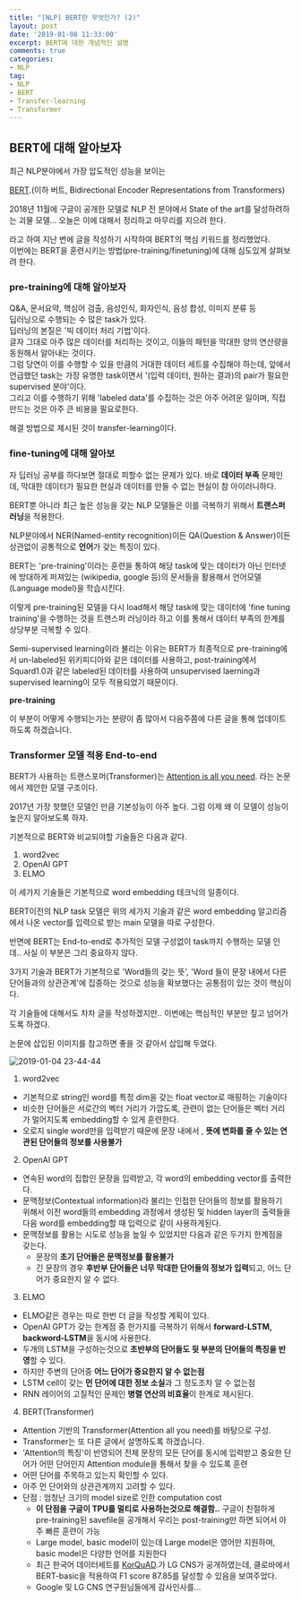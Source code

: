 ```yaml
---
title: "[NLP] BERT란 무엇인가? (2)"
layout: post
date: '2019-01-08 11:33:00'
excerpt: BERT에 대한 개념적인 설명
comments: true
categories:
- NLP
tag:
- NLP
- BERT
- Transfer-learning
- Transformer
---
```


## BERT에 대해 알아보자

최근 NLP분야에서 가장 압도적인 성능을 보이는  

[BERT](https://arxiv.org/pdf/1810.04805.pdf).(이하 버트, Bidirectional Encoder Representations from Transformers)  

2018년 11월에 구글이 공개한 모델로 NLP 전 분야에서 State of the art를 달성하려하는 괴물 모델... 오늘은 이에 대해서 정리하고 마무리를 지으려 한다.  

라고 하여 지난 번에 글을 작성하기 시작하여 BERT의 핵심 키워드를 정리했었다.  
이번에는 BERT을 훈련시키는 방법(pre-training/finetuning)에 대해 심도있게 살펴보려 한다.  

### pre-training에 대해 알아보자

Q&A, 문서요약, 핵심어 검출, 음성인식, 화자인식, 음성 합성, 이미지 분류 등  
딥러닝으로 수행되는 수 많은 task가 있다.  
딥러닝의 본질은 '빅 데이터 처리 기법'이다.  
글자 그대로 아주 많은 데이터를 처리하는 것이고, 이들의 패턴을 막대한 양의 연산량을 동원해서 알아내는 것이다.  
그럼 당연이 이를 수행할 수 있을 만큼의 거대한 데이터 세트를 수집해야 하는데, 앞에서 언급했던 task는 가장 유명한 task이면서 '(입력 데이터, 원하는 결과)의 pair가 필요한 supervised 분야'이다.  
그리고 이를 수행하기 위해 'labeled data'를 수집하는 것은 아주 어려운 일이며, 직접 만드는 것은 아주 큰 비용을 필요로한다.  

해결 방법으로 제시된 것이 transfer-learning이다.  



### fine-tuning에 대해 알아보
자
딥러닝 공부를 하다보면 절대로 피할수 없는 문제가 있다.
바로 **데이터 부족** 문제인데, 막대한 데이터가 필요한 현실과 데이터를 만들 수 없는 현실이 참 아이러니하다.

BERT뿐 아니라 최근 높은 성능을 갖는 NLP 모델들은 이를 극복하기 위해서 **트랜스퍼 러닝**을 적용한다.

NLP분야에서 NER(Named-entity recognition)이든 QA(Question & Answer)이든 상관없이 공통적으로 **언어**가 갖는 특징이 있다. 

BERT는 'pre-training'이라는 훈련을 통하여 해당 task에 맞는 데이터가 아닌 인터넷에 방대하게 퍼져있는 (wikipedia, google 등)의 문서들을 활용해서 언어모델(Language model)을 학습시킨다.

이렇게 pre-training된 모델을 다시 load해서 해당 task에 맞는 데이터에 'fine tuning training'을 수행하는 것을 트랜스퍼 러닝이라 하고 이를 통해서 데이터 부족의 한계를 상당부분 극복할 수 있다.

Semi-supervised learning이라 불리는 이유는 BERT가 최종적으로 pre-training에서 un-labeled된 위키피디아와 같은 데이터를 사용하고, post-training에서 Squard1.0과 같은 labeled된 데이터를 사용하여 unsupervised laerning과 supervised learning이 모두 적용되었기 때문이다.

**pre-training**

이 부분이 어떻게 수행되는가는 분량이 좀 많아서 다음주쯤에 다른 글을 통해 업데이트 하도록 하겠습니다.

### Transformer 모델 적용 End-to-end

BERT가 사용하는 트랜스포머(Transformer)는 [Attention is all you need](https://papers.nips.cc/paper/7181-attention-is-all-you-need.pdf). 라는 논문에서 제안한 모델 구조이다.

2017년 가장 핫했던 모델인 만큼 기본성능이 아주 높다.
그럼 이제 왜 이 모델이 성능이 높은지 알아보도록 하자.

기본적으로 BERT와 비교되야할 기술들은 다음과 같다. 

1. word2vec
2. OpenAI GPT
3. ELMO

이 세가지 기술들은 기본적으로 word embedding 테크닉의 일종이다. 

BERT이전의 NLP task 모델은 위의 세가지 기술과 같은 word embedding 알고리즘에서 나온 vector를 입력으로 받는 main 모델을 따로 구성한다. 

반면에 BERT는 End-to-end로 추가적인 모델 구성없이 task까지 수행하는 모델 인데.. 사실 이 부분은 그리 중요하지 않다. 

3가지 기술과 BERT가 기본적으로 'Word들의 갖는 뜻', 'Word 들이 문장 내에서 다른 단어들과의 상관관계'에 집중하는 것으로 성능을 확보했다는 공통점이 있는 것이 핵심이다.

각 기술들에 대해서도 차차 글을 작성하겠지만.. 이번에는 핵심적인 부분만 짚고 넘어가도록 하겠다.

논문에 삽입된 이미지를 참고하면 좋을 것 같아서 삽입해 두었다.

![2019-01-04 23-44-44](https://user-images.githubusercontent.com/26134358/50693610-cd6c6b80-107a-11e9-8b0b-1c2a7f863460.png)


1. word2vec

- 기본적으로 string인 word를 특정 dim을 갖는 float vector로 매핑하는 기술이다
- 비슷한 단어들은 서로간의 벡터 거리가 가깝도록, 관련이 없는 단어들은 벡터 거리가 멀어지도록 embedding할 수 있게 훈련한다.
- 오로지 single word만을 입력받기 때문에 문장 내에서 , **뜻에 변화를 줄 수 있는 연관된 단어들의 정보를 사용불가**

2. OpenAI GPT
- 연속된 word의 집합인 문장을 입력받고, 각 word의 embedding vector를 출력한다.
- 문맥정보(Contextual information)라 불리는 인접한 단어들의 정보를 활용하기 위해서 이전 word들의 embedding 과정에서 생성된 및 hidden layer의 출력들을 다음 word를 embedding할 때 입력으로 같이 사용하게된다.
-   문맥정보를 활용는 시도로 성능을 높일 수 있었지만 다음과 같은 두가지 한계점을 갖는다.
	-   문장의 **초기 단어들은 문맥정보를 활용불가**
	-   긴 문장의 경우 **후반부 단어들은 너무 막대한 단어들의 정보가 입력**되고, 어느 단어가 중요한지 알 수 없다.

3. ELMO
- ELMO같은 경우는 따로 한번 더 글을 작성할 계획이 있다.
- OpenAI GPT가 갖는 한계점 중 한가지를 극복하기 위해서 **forward-LSTM, backword-LSTM**을 동시에 사용한다.
- 두개의 LSTM을 구성하는것으로 **초반부의 단어들도 뒷 부분의 단어들의 특징을 반영**할 수 있다.
- 하지만 주변의 단어중 **어느 단어가 중요한지 알 수 없는점**
-  LSTM cell이 갖는 **먼 단어에 대한 정보 소실**과 그 정도조차 알 수 없는점
-  RNN 레이어의 고질적인 문제인 **병렬 연산의 비효율**이 한계로 제시된다.

4. BERT(Transformer)
- Attention 기반의 Transformer(Attention all you need)를 바탕으로 구성.
- Transformer는 또 다른 글에서 설명하도록 하겠습니다.
- 'Attention의 특징'이 반영되어 전체 문장의 모든 단어를 동시에 입력받고 중요한 단어가 어떤 단어인지 Attention module을 통해서 찾을 수 있도록 훈련
- 어떤 단어를 주목하고 있는지 확인할 수 있다.
- 아주 먼 단어와의 상관관계까지 고려할 수 있다.
- 단점 : 엄청난 크기의 model size로 인한 computation cost
	- **이 단점을 구글이 TPU를 멀티로 사용하는것으로 해결함..** 구글이 친절하게 pre-training된 savefile을 공개해서 우리는 post-training만 하면 되어서 아주 빠른 훈련이 가능
	- Large model, basic model이 있는데 Large model은 영어만 지원하며, basic model은 다양한 언어를 지원한다
	- 최근 한국어 데이터세트를 [KorQuAD](https://korquad.github.io/).가 LG CNS가 공개하였는데, 클로바에서 BERT-basic을 적용하여 F1 score 87.85를 달성할 수 있음을 보여주었다.
	- Google 및 LG CNS 연구원님들에게 감사인사를...




